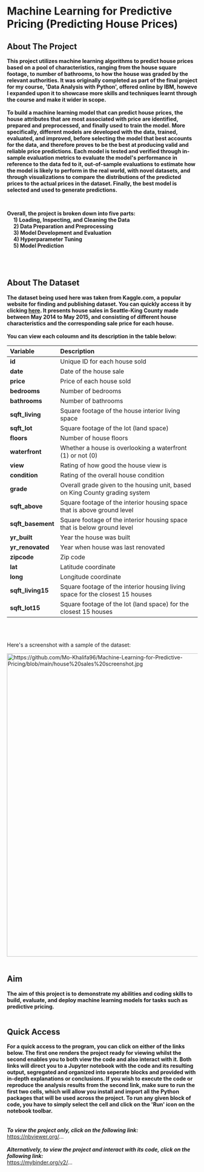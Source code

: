 # Machine Learning for Predictive Pricing (Predicting House Prices)


## About The Project


**This project utilizes machine learning algorithms to predict house prices based on a pool of characteristics, 
ranging from the house square footage, to number of bathrooms, to how the house was graded by the relevant 
authorities. It was originally completed as part of the final project for my course, 'Data Analysis with 
Python', offered online by IBM, howeve I expanded upon it to showcase more skills and techniques learnt 
through the course and make it wider in scope.**
<br>
<br>
**To build a machine learning model that can predict house prices, the house attributes that are most associated 
with price are identified, prepared and preprocessed, and finally used to train the model. More specifically, 
different models are developed with the data, trained, evaluated, and improved, before selecting the model that 
best accounts for the data, and therefore proves to be the best at producing valid and reliable price predictions. 
Each model is tested and verified through in-sample evaluation metrics to evaluate the model's performance in reference 
to the data fed to it, out-of-sample evaluations to estimate how the model is likely to perform in the real world, with 
novel datasets, and through visualizations to compare the distributions of the predicted prices to the actual prices in 
the dataset. Finally, the best model is selected and used to generate predictions.** <br>

<br>

**Overall, the project is broken down into five parts: <br>
&emsp; 1) Loading, Inspecting, and Cleaning the Data <br>
&emsp; 2) Data Preparation and Preprocessing <br>
&emsp; 3) Model Development and Evaluation <br>
&emsp; 4) Hyperparameter Tuning <br>
&emsp; 5) Model Prediction** <br>

<br>
<br>



## About The Dataset 
**The dataset being used here was taken from Kaggle.com, a popular website for finding and publishing dataset. 
You can quickly access it by clicking [here](https://www.kaggle.com/datasets/harlfoxem/housesalesprediction?utm_medium=Exinfluencer&utm_source=Exinfluencer&utm_content=000026UJ&utm_term=10006555&utm_id=NA-SkillsNetwork-wwwcourseraorg-SkillsNetworkCoursesIBMDeveloperSkillsNetworkDA0101ENSkillsNetwork20235326-2022-01-01). It presents house sales 
in Seattle-King County made between May 2014 to May 2015, and consisting of different house characteristics and 
the corresponding sale price for each house.** <br> 
<br>
**You can view each coloumn and its description in the table below:** <br>

| **Variable**      | **Description**                                                                                         |
| :-----------------| :------------------------------------------------------------------------------------------------------ |
| **id**            | Unique ID for each house sold                                                                           |
| **date**          | Date of the house sale                                                                                  |
| **price**         | Price of each house sold                                                                                |
| **bedrooms**      | Number of bedrooms                                                                                      |
| **bathrooms**     | Number of bathrooms                                                                                     |
| **sqft_living**   | Square footage of the house interior living space                                                       |
| **sqft_lot**      | Square footage of the lot (land space)                                                                  |
| **floors**        | Number of house floors                                                                                  |
| **waterfront**    | Whether a house is overlooking a waterfront (1) or not (0)                                              |
| **view**          | Rating of how good the house view is                                                                    |
| **condition**     | Rating of the overall house condition                                                                   |
| **grade**         | Overall grade given to the housing unit, based on King County grading system                            |
| **sqft_above**    | Square footage of the interior housing space that is above ground level                                 |
| **sqft_basement** | Square footage of the interior housing space that is below ground level                                 |
| **yr_built**      | Year the house was built                                                                                |
| **yr_renovated**  | Year when house was last renovated                                                                      |
| **zipcode**       | Zip code                                                                                                |
| **lat**           | Latitude coordinate                                                                                     |
| **long**          | Longitude coordinate                                                                                    |
| **sqft_living15** | Square footage of the interior housing living space for the closest 15 houses                           |
| **sqft_lot15**    | Square footage of the lot (land space) for the closest 15 houses                                        |


<br>
<br>

Here's a screenshot with a sample of the dataset:
<br> 

<img src="sales data screenshot.jpg" alt="https://github.com/Mo-Khalifa96/Machine-Learning-for-Predictive-Pricing/blob/main/house%20sales%20screenshot.jpg"  width="800"/>

<br>
<br> 

## Aim 
**The aim of this project is to demonstrate my abilities and coding skills to build, evaluate, and deploy 
machine learning models for tasks such as predictive pricing.**
<br>
<br>

## Quick Access 
**For a quick access to the program, you can click on either of the links below. The first one renders the project 
ready for viewing whilst the second enables you to both view the code and also interact with it. Both links will 
direct you to a Jupyter notebook with the code and its resulting output, segregated and organized into seperate blocks 
and provided with in-depth explanations or conclusions. If you wish to execute the code or reproduce the analysis results 
from the second link, make sure to run the first two cells, which will allow you install and import all the Python packages 
that will be used across the project. To run any given block of code, you have to simply select the cell and click on the 'Run' 
icon on the notebook toolbar.**
<br>
<br>
<br>
***To view the project only, click on the following link:*** <br>
https://nbviewer.org/...
<br>
<br>
***Alternatively, to view the project and interact with its code, click on the following link:*** <br>
https://mybinder.org/v2/...
<br>
<br>


